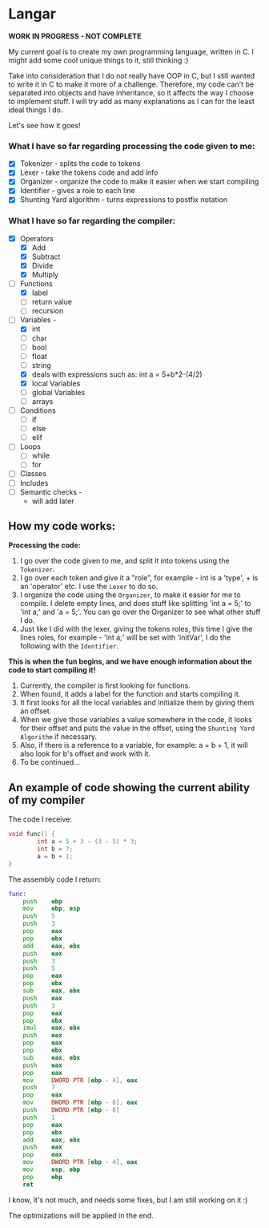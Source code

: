 # Langar

**WORK IN PROGRESS - NOT COMPLETE**

My current goal is to create my own programming language, written in C.
I might add some cool unique things to it, still thinking :)

Take into consideration that I do not really have OOP in C, but I still wanted to write it in C to make it more of a challenge. Therefore, my code can't be separated into objects and have inheritance, so it affects the way I choose to implement stuff. I will try add as many explanations as I can for the least ideal things I do.

Let's see how it goes!

### What I have so far regarding processing the code given to me:
 - [X] Tokenizer - splits the code to tokens
 - [X] Lexer - take the tokens code and add info
 - [X] Organizer - organize the code to make it easier when we start compiling
 - [X] Identifier - gives a role to each line
 - [X] Shunting Yard algorithm - turns expressions to postfix notation

### What I have so far regarding the compiler:
 - [X] Operators
     - [X] Add
     - [X] Subtract
     - [X] Divide
     - [X] Multiply
 - [ ] Functions
     - [X] label
     - [ ] return value
     - [ ] recursion
 - [ ] Variables -
     - [X] int
     - [ ] char
     - [ ] bool
     - [ ] float
     - [ ] string
     - [X] deals with expressions such as: int a = 5+b*2-(4/2)
     - [X] local Variables
     - [ ] global Variables
     - [ ] arrays
 - [ ] Conditions
     - [ ] if
     - [ ] else
     - [ ] elif
 - [ ] Loops
     - [ ] while
     - [ ] for
 - [ ] Classes
 - [ ] Includes
 - [ ] Semantic checks -
     - will add later
          
## How my code works:

**Processing the code:**
 1. I go over the code given to me, and split it into tokens using the `Tokenizer`.
 2. I go over each token and give it a "role", for example - int is a 'type', + is an 'operator' etc. I use the `Lexer` to do so.
 3. I organize the code using the `Organizer`, to make it easier for me to compile. I delete empty lines, and does stuff like splitting 'int a = 5;' to 'int a;' and 'a = 5;'. You can go over the Organizer to see what other stuff I do.
 4. Just like I did with the lexer, giving the tokens roles, this time I give the lines roles, for example - 'int a;' will be set with 'initVar', I do the following with the `Identifier`.

**This is when the fun begins, and we have enough information about the code to start compiling it!**
 1. Currently, the compiler is first looking for functions.
 2. When found, it adds a label for the function and starts compiling it.
 3. It first looks for all the local variables and initialize them by giving them an offset.
 4. When we give those variables a value somewhere in the code, it looks for their offset and puts the value in the offset, using the `Shunting Yard Algorithm` if necessary.
 5. Also, if there is a reference to a variable, for example: a = b + 1, it will also look for b's offset and work with it.
 6. To be continued...

## An example of code showing the current ability of my compiler
The code I receive:
```c
void func() {
        int a = 5 + 3 - (3 - 5) * 3;
        int b = 7;
        a = b + 1;
}
```
The assembly code I return:
```asm
func:
    push    ebp
    mov     ebp, esp
    push    5
    push    3
    pop     eax
    pop     ebx
    add     eax, ebx
    push    eax
    push    3
    push    5
    pop     eax
    pop     ebx
    sub     eax, ebx
    push    eax
    push    3
    pop     eax
    pop     ebx
    imul    eax, ebx
    push    eax
    pop     eax
    pop     ebx
    sub     eax, ebx
    push    eax
    pop     eax
    mov     DWORD PTR [ebp - 4], eax
    push    7
    pop     eax
    mov     DWORD PTR [ebp - 8], eax
    push    DWORD PTR [ebp - 8]
    push    1
    pop     eax
    pop     ebx
    add     eax, ebx
    push    eax
    pop     eax
    mov     DWORD PTR [ebp - 4], eax
    mov     esp, ebp
    pop     ebp
    ret
```
I know, it's not much, and needs some fixes, but I am still working on it :)

The optimizations will be applied in the end.